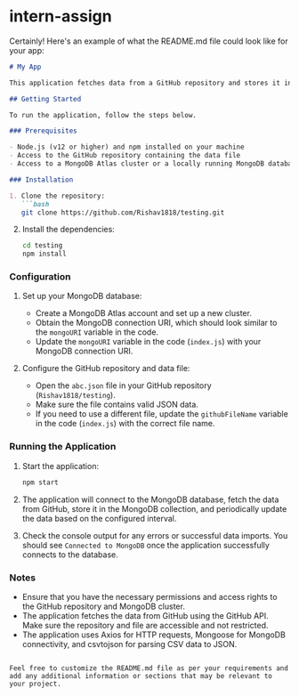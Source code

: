 # intern-assign
Certainly! Here's an example of what the README.md file could look like for your app:

```markdown
# My App

This application fetches data from a GitHub repository and stores it in a MongoDB database. It is designed to periodically update the data based on a configured interval.

## Getting Started

To run the application, follow the steps below.

### Prerequisites

- Node.js (v12 or higher) and npm installed on your machine
- Access to the GitHub repository containing the data file
- Access to a MongoDB Atlas cluster or a locally running MongoDB database

### Installation

1. Clone the repository:
   ```bash
   git clone https://github.com/Rishav1818/testing.git
   ```

2. Install the dependencies:
   ```bash
   cd testing
   npm install
   ```

### Configuration

1. Set up your MongoDB database:
   - Create a MongoDB Atlas account and set up a new cluster.
   - Obtain the MongoDB connection URI, which should look similar to the `mongoURI` variable in the code.
   - Update the `mongoURI` variable in the code (`index.js`) with your MongoDB connection URI.

2. Configure the GitHub repository and data file:
   - Open the `abc.json` file in your GitHub repository (`Rishav1818/testing`).
   - Make sure the file contains valid JSON data.
   - If you need to use a different file, update the `githubFileName` variable in the code (`index.js`) with the correct file name.

### Running the Application

1. Start the application:
   ```bash
   npm start
   ```

2. The application will connect to the MongoDB database, fetch the data from GitHub, store it in the MongoDB collection, and periodically update the data based on the configured interval.

3. Check the console output for any errors or successful data imports. You should see `Connected to MongoDB` once the application successfully connects to the database.

### Notes

- Ensure that you have the necessary permissions and access rights to the GitHub repository and MongoDB cluster.
- The application fetches the data from GitHub using the GitHub API. Make sure the repository and file are accessible and not restricted.
- The application uses Axios for HTTP requests, Mongoose for MongoDB connectivity, and csvtojson for parsing CSV data to JSON.

```

Feel free to customize the README.md file as per your requirements and add any additional information or sections that may be relevant to your project.
